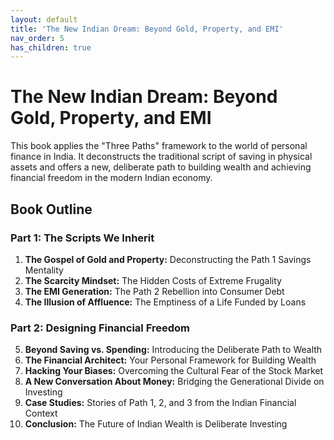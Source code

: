```yaml
---
layout: default
title: 'The New Indian Dream: Beyond Gold, Property, and EMI'
nav_order: 5
has_children: true
---
```


# The New Indian Dream: Beyond Gold, Property, and EMI

This book applies the "Three Paths" framework to the world of personal finance in India. It deconstructs the traditional script of saving in physical assets and offers a new, deliberate path to building wealth and achieving financial freedom in the modern Indian economy.

## Book Outline

### Part 1: The Scripts We Inherit
1.  **The Gospel of Gold and Property:** Deconstructing the Path 1 Savings Mentality
2.  **The Scarcity Mindset:** The Hidden Costs of Extreme Frugality
3.  **The EMI Generation:** The Path 2 Rebellion into Consumer Debt
4.  **The Illusion of Affluence:** The Emptiness of a Life Funded by Loans

### Part 2: Designing Financial Freedom
5.  **Beyond Saving vs. Spending:** Introducing the Deliberate Path to Wealth
6.  **The Financial Architect:** Your Personal Framework for Building Wealth
7.  **Hacking Your Biases:** Overcoming the Cultural Fear of the Stock Market
8.  **A New Conversation About Money:** Bridging the Generational Divide on Investing
9.  **Case Studies:** Stories of Path 1, 2, and 3 from the Indian Financial Context
10. **Conclusion:** The Future of Indian Wealth is Deliberate Investing
